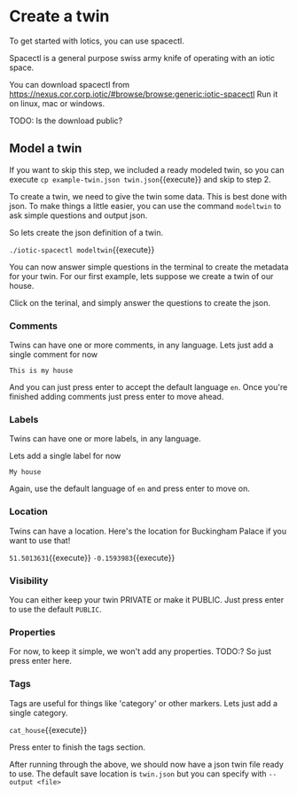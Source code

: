 # Create a twin

To get started with Iotics, you can use spacectl.

Spacectl is a general purpose swiss army knife of operating with an iotic space. 

You can download spacectl from https://nexus.cor.corp.iotic/#browse/browse:generic:iotic-spacectl
Run it on linux, mac or windows.

TODO: Is the download public?

## Model a twin

If you want to skip this step, we included a ready modeled twin, so you can execute `cp example-twin.json twin.json`{{execute}} and skip to step 2.

To create a twin, we need to give the twin some data. This is best done with json.
To make things a little easier, you can use the command `modeltwin` to ask simple questions and output json.

So lets create the json definition of a twin.

`./iotic-spacectl modeltwin`{{execute}}

You can now answer simple questions in the terminal to create the metadata for your twin.
For our first example, lets suppose we create a twin of our house.

Click on the terinal, and simply answer the questions to create the json.

### Comments

Twins can have one or more comments, in any language.
Lets just add a single comment for now

`This is my house`

And you can just press enter to accept the default language `en`.
Once you're finished adding comments just press enter to move ahead.

### Labels

Twins can have one or more labels, in any language.

Lets add a single label for now

`My house`

Again, use the default language of `en` and press enter to move on.

### Location

Twins can have a location.
Here's the location for Buckingham Palace if you want to use that!

`51.5013631`{{execute}}
`-0.1593983`{{execute}}

### Visibility

You can either keep your twin PRIVATE or make it PUBLIC.
Just press enter to use the default `PUBLIC`.

### Properties

For now, to keep it simple, we won't add any properties.
TODO:?
So just press enter here.

### Tags

Tags are useful for things like 'category' or other markers.
Lets just add a single category.

`cat_house`{{execute}}

Press enter to finish the tags section.

After running through the above, we should now have a json twin file ready to use.
The default save location is `twin.json` but you can specify with `--output <file>`
